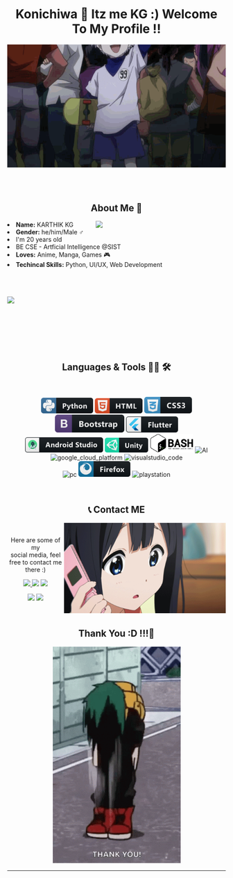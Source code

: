 
<h1 align="center">Konichiwa 👋 Itz me KG :) Welcome To My Profile !!</h1>


<div align="center">
<img hight="300" width="700" alt="GIF" align="center" src="https://github.com/KARTHIK-KG/KARTHIK-KG/blob/main/killua-hellllooo.gif">
</div>

</br>
</br>
</br>

 
<div>
<h2 align="center"> About Me 💬</h2>
  <div align="center">
<img hight="200" width="300" src="https://github.com/KARTHIK-KG/KARTHIK-KG/blob/main/deku-intro.gif" align="right">
  </div>
<li>
<b>Name:</b> KARTHIK KG</li>
<li>
<b>Gender:</b> he/him/Male ♂️
</li>
<li>  
I'm 20 years old
</li>
<li>
BE CSE - Artficial Intelligence @SIST
</li>
<li>
<b>Loves:</b> Anime, Manga, Games 🎮
</li>  
<li>
<b>Techincal Skills:</b> Python, UI/UX, Web Development
</li>
<br><br><br>
<p align=left><img src="https://komarev.com/ghpvc/?username=KARTHIK-KG&color=ff5656&style=flat-square"></img></p>
<br><br><br>
</div>
</br>
</br>
<h2 align="center">Languages & Tools 👨‍💻 🛠</h2>
</br>

<p align="center">

<p align="center">

<img src="https://github.com/KARTHIK-KG/KARTHIK-KG/blob/main/icons/python-icon.png" alt="python" width="120" hight="50">
<img src="https://github.com/KARTHIK-KG/KARTHIK-KG/blob/main/icons/html-icon.png" alt="html" width="110" hight="50">
<img src="https://github.com/KARTHIK-KG/KARTHIK-KG/blob/main/icons/css3-icon.png" alt="css" width="110" hight="50">
<img src="https://github.com/KARTHIK-KG/KARTHIK-KG/blob/main/icons/bootstrap-icon.png" alt="bootstrap" width="160" hight="100">
<img src="https://github.com/KARTHIK-KG/KARTHIK-KG/blob/main/icons/flutter-icon.png" alt="flutter" width="120" hight="50">
</br>
<img src="https://github.com/KARTHIK-KG/KARTHIK-KG/blob/main/icons/android_studio-icon.png" alt="androidstudio" width="180" hight="50">
<img src="https://github.com/KARTHIK-KG/KARTHIK-KG/blob/main/icons/unity-icon.png" alt="unity" width="100" hight="50">
<img src="https://github.com/Xx-Ashutosh-xX/Xx-Ashutosh-xX/blob/master/assets/icons/bash.png" alt="bash" width="100" hight="50">
<img src="https://github.com/Xx-Ashutosh-xX/Xx-Ashutosh-xX/blob/master/assets/icons/ai.png" alt="AI" width="90" hight="50">
</br>
<img src="https://github.com/Xx-Ashutosh-xX/Xx-Ashutosh-xX/blob/master/assets/icons/google_cloud_platform.png" alt="google_cloud_platform" width="270" hight="50">
<img src="https://github.com/Xx-Ashutosh-xX/Xx-Ashutosh-xX/blob/master/assets/icons/visualstudio_code.png" alt="visualstudio_code" width="240" hight="50">
</br>
<img src="https://github.com/Xx-Ashutosh-xX/Xx-Ashutosh-xX/blob/master/assets/icons/pc.png" alt="pc" width="100" hight="50">
<img src="https://github.com/KARTHIK-KG/KARTHIK-KG/blob/main/icons/firefox-icon.png" alt="firefox" width="120" hight="50">
<img src="https://github.com/Xx-Ashutosh-xX/Xx-Ashutosh-xX/blob/master/assets/icons/playstation@3x.png" alt="playstation" width="150" hight="40">
</p>
</br>

<h2 align="center"> 📞 Contact ME</h2>
  <div align="center">
<img src="https://github.com/KARTHIK-KG/KARTHIK-KG/blob/main/mooshi-mooshi-gif.gif" align="right" width="373.5px" height="208.5px">
  </div>
<br>
<p align="center">Here are some of my <br>
social media, feel free to contact me there :)</p>
<p align="center"><a href="https://www.linkedin.com/in/karthikkg/" target="_blank"><img src="https://img.shields.io/badge/LinkedIn-0077B5?style=for-the-badge&logo=linkedin&logoColor=white"/>  </a><a href="https://twitter.com/FOX_KARTHIKKG" target="_blank"><img src="https://img.shields.io/badge/Twitter-1DA1F2?style=for-the-badge&logo=twitter&logoColor=white"/></a> <a href="https://discord.me/525329844704378881" target="_blank"><img src="https://img.shields.io/badge/Discord-7289DA?style=for-the-badge&logo=discord&logoColor=white"/></a></p>
<p align="center"><a href="https://www.twitch.tv/karthikkg" target="_blank"><img src="https://img.shields.io/badge/Twitch-9146FF?style=for-the-badge&logo=twitch&logoColor=white"/></a>  <a href="https://www.reddit.com/user/KARTHIKKG" target="_blank"><img width="100" heigh="50" src="https://aleen42.github.io/badges/src/reddit.svg"/></a></p>
</div>
<br>
<div>
<h2 align="center">Thank You :D !!!💖</h2>
<div align="center">
<img src="https://github.com/KARTHIK-KG/KARTHIK-KG/blob/main/tnx-deku.gif">
</div>
<hr>
</div>
</div>
    </center>
</body>
